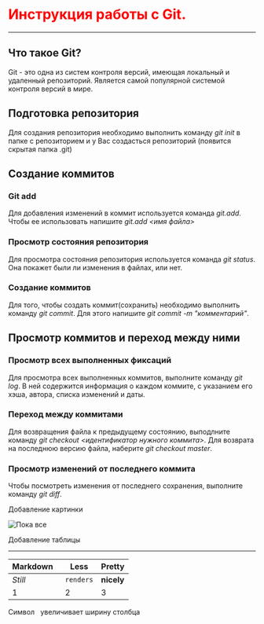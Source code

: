 # <span style="color:red">Инструкция работы с Git.</span> 

---
## Что такое Git?


Git - это одна из систем контроля версий,
имеющая локальный и удаленный репозиторий.
Является самой популярной системой контроля
версий в мире.

## Подготовка репозитория


Для создания репозитория необходимо
выполнить команду *git init* в папке с 
репозиторием и у Вас создасться репозиторий 
(появится скрытая папка .git)

## Создание коммитов


### Git add
Для добавления изменений в коммит
используется команда *git.add*. Чтобы ее 
использовать напишите *git.add <имя файла>*

### Просмотр состояния репозитория
Для просмотра состояния репозитория
используется команда *git status*. Она 
покажет были ли изменения в файлах, или нет.

### Создание коммитов
Для того, чтобы создать коммит(сохранить)
необходимо выполнить команду *git commit*.
Для этого напишите *git commit -m 
"комментарий"*.

## Просмотр коммитов и переход между ними
### Просмотр всех выполненных фиксаций
Для просмотра всех выполненных коммитов, 
выполните команду *git log*. В ней содержится 
информация о каждом коммите, с указанием его
хэша, автора, списка изменений и даты.
### Переход между коммитами
Для возвращения файла к предыдущему состоянию,
выподлните команду *git checkout 
<идентификатор нужного коммита>*. Для 
возврата на последнюю версию файла, наберите
*git checkout master*.
### Просмотр изменений от последнего коммита
Чтобы посмотреть изменения от последнего 
сохранения, выполните команду *git diff*.

Добавление картинки

![Пока все](https://kartinkof.club/uploads/posts/2022-04/1649980813_3-kartinkof-club-p-kartinki-ustalost-prikolnie-4.jpg 
"Устал")


Добавление таблицы

---

Markdown&nbsp;&nbsp; | Less | Pretty
--- | --- | ---
*Still* | `renders` | **nicely**
1 | 2 | 3


Символ &nbsp; увеличивает ширину столбца